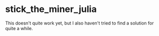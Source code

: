 # stick_the_miner_julia

This doesn't quite work yet, but I also haven't tried to find a solution for quite a while.
